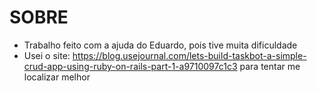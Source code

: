 # SOBRE


* Trabalho feito com a ajuda do Eduardo, pois tive muita dificuldade 
* Usei o site: https://blog.usejournal.com/lets-build-taskbot-a-simple-crud-app-using-ruby-on-rails-part-1-a9710097c1c3 para tentar me localizar melhor
